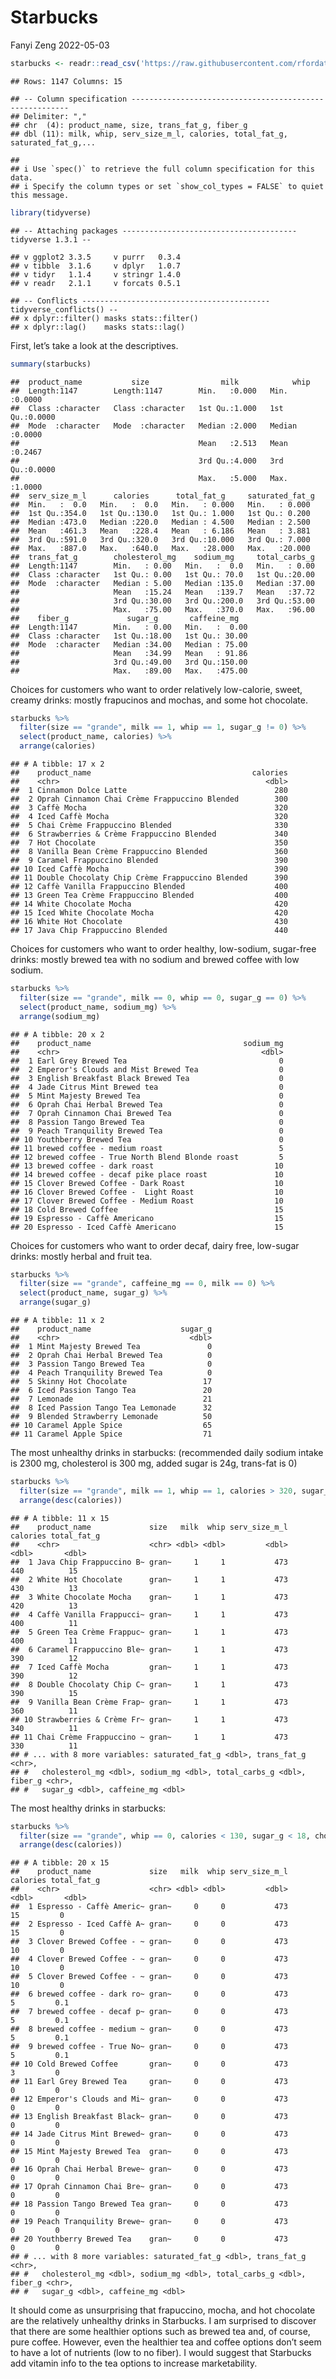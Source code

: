 Starbucks
================
Fanyi Zeng
2022-05-03

``` r
starbucks <- readr::read_csv('https://raw.githubusercontent.com/rfordatascience/tidytuesday/master/data/2021/2021-12-21/starbucks.csv')
```

    ## Rows: 1147 Columns: 15

    ## -- Column specification --------------------------------------------------------
    ## Delimiter: ","
    ## chr  (4): product_name, size, trans_fat_g, fiber_g
    ## dbl (11): milk, whip, serv_size_m_l, calories, total_fat_g, saturated_fat_g,...

    ## 
    ## i Use `spec()` to retrieve the full column specification for this data.
    ## i Specify the column types or set `show_col_types = FALSE` to quiet this message.

``` r
library(tidyverse)
```

    ## -- Attaching packages --------------------------------------- tidyverse 1.3.1 --

    ## v ggplot2 3.3.5     v purrr   0.3.4
    ## v tibble  3.1.6     v dplyr   1.0.7
    ## v tidyr   1.1.4     v stringr 1.4.0
    ## v readr   2.1.1     v forcats 0.5.1

    ## -- Conflicts ------------------------------------------ tidyverse_conflicts() --
    ## x dplyr::filter() masks stats::filter()
    ## x dplyr::lag()    masks stats::lag()

First, let’s take a look at the descriptives.

``` r
summary(starbucks)
```

    ##  product_name           size                milk            whip       
    ##  Length:1147        Length:1147        Min.   :0.000   Min.   :0.0000  
    ##  Class :character   Class :character   1st Qu.:1.000   1st Qu.:0.0000  
    ##  Mode  :character   Mode  :character   Median :2.000   Median :0.0000  
    ##                                        Mean   :2.513   Mean   :0.2467  
    ##                                        3rd Qu.:4.000   3rd Qu.:0.0000  
    ##                                        Max.   :5.000   Max.   :1.0000  
    ##  serv_size_m_l      calories      total_fat_g     saturated_fat_g 
    ##  Min.   :  0.0   Min.   :  0.0   Min.   : 0.000   Min.   : 0.000  
    ##  1st Qu.:354.0   1st Qu.:130.0   1st Qu.: 1.000   1st Qu.: 0.200  
    ##  Median :473.0   Median :220.0   Median : 4.500   Median : 2.500  
    ##  Mean   :461.3   Mean   :228.4   Mean   : 6.186   Mean   : 3.881  
    ##  3rd Qu.:591.0   3rd Qu.:320.0   3rd Qu.:10.000   3rd Qu.: 7.000  
    ##  Max.   :887.0   Max.   :640.0   Max.   :28.000   Max.   :20.000  
    ##  trans_fat_g        cholesterol_mg    sodium_mg     total_carbs_g  
    ##  Length:1147        Min.   : 0.00   Min.   :  0.0   Min.   : 0.00  
    ##  Class :character   1st Qu.: 0.00   1st Qu.: 70.0   1st Qu.:20.00  
    ##  Mode  :character   Median : 5.00   Median :135.0   Median :37.00  
    ##                     Mean   :15.24   Mean   :139.7   Mean   :37.72  
    ##                     3rd Qu.:30.00   3rd Qu.:200.0   3rd Qu.:53.00  
    ##                     Max.   :75.00   Max.   :370.0   Max.   :96.00  
    ##    fiber_g             sugar_g       caffeine_mg    
    ##  Length:1147        Min.   : 0.00   Min.   :  0.00  
    ##  Class :character   1st Qu.:18.00   1st Qu.: 30.00  
    ##  Mode  :character   Median :34.00   Median : 75.00  
    ##                     Mean   :34.99   Mean   : 91.86  
    ##                     3rd Qu.:49.00   3rd Qu.:150.00  
    ##                     Max.   :89.00   Max.   :475.00

Choices for customers who want to order relatively low-calorie, sweet,
creamy drinks: mostly frapucinos and mochas, and some hot chocolate.

``` r
starbucks %>%
  filter(size == "grande", milk == 1, whip == 1, sugar_g != 0) %>%
  select(product_name, calories) %>%
  arrange(calories)
```

    ## # A tibble: 17 x 2
    ##    product_name                                    calories
    ##    <chr>                                              <dbl>
    ##  1 Cinnamon Dolce Latte                                 280
    ##  2 Oprah Cinnamon Chai Crème Frappuccino Blended        300
    ##  3 Caffè Mocha                                          320
    ##  4 Iced Caffè Mocha                                     320
    ##  5 Chai Crème Frappuccino Blended                       330
    ##  6 Strawberries & Crème Frappuccino Blended             340
    ##  7 Hot Chocolate                                        350
    ##  8 Vanilla Bean Crème Frappuccino Blended               360
    ##  9 Caramel Frappuccino Blended                          390
    ## 10 Iced Caffè Mocha                                     390
    ## 11 Double Chocolaty Chip Crème Frappuccino Blended      390
    ## 12 Caffè Vanilla Frappuccino Blended                    400
    ## 13 Green Tea Crème Frappuccino Blended                  400
    ## 14 White Chocolate Mocha                                420
    ## 15 Iced White Chocolate Mocha                           420
    ## 16 White Hot Chocolate                                  430
    ## 17 Java Chip Frappuccino Blended                        440

Choices for customers who want to order healthy, low-sodium, sugar-free
drinks: mostly brewed tea with no sodium and brewed coffee with low
sodium.

``` r
starbucks %>%
  filter(size == "grande", milk == 0, whip == 0, sugar_g == 0) %>%
  select(product_name, sodium_mg) %>%
  arrange(sodium_mg)
```

    ## # A tibble: 20 x 2
    ##    product_name                                  sodium_mg
    ##    <chr>                                             <dbl>
    ##  1 Earl Grey Brewed Tea                                  0
    ##  2 Emperor's Clouds and Mist Brewed Tea                  0
    ##  3 English Breakfast Black Brewed Tea                    0
    ##  4 Jade Citrus Mint Brewed tea                           0
    ##  5 Mint Majesty Brewed Tea                               0
    ##  6 Oprah Chai Herbal Brewed Tea                          0
    ##  7 Oprah Cinnamon Chai Brewed Tea                        0
    ##  8 Passion Tango Brewed Tea                              0
    ##  9 Peach Tranquility Brewed Tea                          0
    ## 10 Youthberry Brewed Tea                                 0
    ## 11 brewed coffee - medium roast                          5
    ## 12 brewed coffee - True North Blend Blonde roast         5
    ## 13 brewed coffee - dark roast                           10
    ## 14 brewed coffee - decaf pike place roast               10
    ## 15 Clover Brewed Coffee - Dark Roast                    10
    ## 16 Clover Brewed Coffee -  Light Roast                  10
    ## 17 Clover Brewed Coffee - Medium Roast                  10
    ## 18 Cold Brewed Coffee                                   15
    ## 19 Espresso - Caffè Americano                           15
    ## 20 Espresso - Iced Caffè Americano                      15

Choices for customers who want to order decaf, dairy free, low-sugar
drinks: mostly herbal and fruit tea.

``` r
starbucks %>%
  filter(size == "grande", caffeine_mg == 0, milk == 0) %>%
  select(product_name, sugar_g) %>%
  arrange(sugar_g)
```

    ## # A tibble: 11 x 2
    ##    product_name                    sugar_g
    ##    <chr>                             <dbl>
    ##  1 Mint Majesty Brewed Tea               0
    ##  2 Oprah Chai Herbal Brewed Tea          0
    ##  3 Passion Tango Brewed Tea              0
    ##  4 Peach Tranquility Brewed Tea          0
    ##  5 Skinny Hot Chocolate                 17
    ##  6 Iced Passion Tango Tea               20
    ##  7 Lemonade                             21
    ##  8 Iced Passion Tango Tea Lemonade      32
    ##  9 Blended Strawberry Lemonade          50
    ## 10 Caramel Apple Spice                  65
    ## 11 Caramel Apple Spice                  71

The most unhealthy drinks in starbucks: (recommended daily sodium intake
is 2300 mg, cholesterol is 300 mg, added sugar is 24g, trans-fat is 0)

``` r
starbucks %>%
  filter(size == "grande", milk == 1, whip == 1, calories > 320, sugar_g > 49, cholesterol_mg > 30, sodium_mg > 200, total_fat_g > 10, trans_fat_g !=0) %>%
  arrange(desc(calories))
```

    ## # A tibble: 11 x 15
    ##    product_name             size   milk  whip serv_size_m_l calories total_fat_g
    ##    <chr>                    <chr> <dbl> <dbl>         <dbl>    <dbl>       <dbl>
    ##  1 Java Chip Frappuccino B~ gran~     1     1           473      440          15
    ##  2 White Hot Chocolate      gran~     1     1           473      430          13
    ##  3 White Chocolate Mocha    gran~     1     1           473      420          13
    ##  4 Caffè Vanilla Frappucci~ gran~     1     1           473      400          11
    ##  5 Green Tea Crème Frappuc~ gran~     1     1           473      400          11
    ##  6 Caramel Frappuccino Ble~ gran~     1     1           473      390          12
    ##  7 Iced Caffè Mocha         gran~     1     1           473      390          12
    ##  8 Double Chocolaty Chip C~ gran~     1     1           473      390          15
    ##  9 Vanilla Bean Crème Frap~ gran~     1     1           473      360          11
    ## 10 Strawberries & Crème Fr~ gran~     1     1           473      340          11
    ## 11 Chai Crème Frappuccino ~ gran~     1     1           473      330          11
    ## # ... with 8 more variables: saturated_fat_g <dbl>, trans_fat_g <chr>,
    ## #   cholesterol_mg <dbl>, sodium_mg <dbl>, total_carbs_g <dbl>, fiber_g <chr>,
    ## #   sugar_g <dbl>, caffeine_mg <dbl>

The most healthy drinks in starbucks:

``` r
starbucks %>%
  filter(size == "grande", whip == 0, calories < 130, sugar_g < 18, cholesterol_mg == 0, sodium_mg < 70, total_fat_g < 1, trans_fat_g == 0) %>%
  arrange(desc(calories))
```

    ## # A tibble: 20 x 15
    ##    product_name             size   milk  whip serv_size_m_l calories total_fat_g
    ##    <chr>                    <chr> <dbl> <dbl>         <dbl>    <dbl>       <dbl>
    ##  1 Espresso - Caffè Americ~ gran~     0     0           473       15         0  
    ##  2 Espresso - Iced Caffè A~ gran~     0     0           473       15         0  
    ##  3 Clover Brewed Coffee - ~ gran~     0     0           473       10         0  
    ##  4 Clover Brewed Coffee - ~ gran~     0     0           473       10         0  
    ##  5 Clover Brewed Coffee - ~ gran~     0     0           473       10         0  
    ##  6 brewed coffee - dark ro~ gran~     0     0           473        5         0.1
    ##  7 brewed coffee - decaf p~ gran~     0     0           473        5         0.1
    ##  8 brewed coffee - medium ~ gran~     0     0           473        5         0.1
    ##  9 brewed coffee - True No~ gran~     0     0           473        5         0.1
    ## 10 Cold Brewed Coffee       gran~     0     0           473        3         0  
    ## 11 Earl Grey Brewed Tea     gran~     0     0           473        0         0  
    ## 12 Emperor's Clouds and Mi~ gran~     0     0           473        0         0  
    ## 13 English Breakfast Black~ gran~     0     0           473        0         0  
    ## 14 Jade Citrus Mint Brewed~ gran~     0     0           473        0         0  
    ## 15 Mint Majesty Brewed Tea  gran~     0     0           473        0         0  
    ## 16 Oprah Chai Herbal Brewe~ gran~     0     0           473        0         0  
    ## 17 Oprah Cinnamon Chai Bre~ gran~     0     0           473        0         0  
    ## 18 Passion Tango Brewed Tea gran~     0     0           473        0         0  
    ## 19 Peach Tranquility Brewe~ gran~     0     0           473        0         0  
    ## 20 Youthberry Brewed Tea    gran~     0     0           473        0         0  
    ## # ... with 8 more variables: saturated_fat_g <dbl>, trans_fat_g <chr>,
    ## #   cholesterol_mg <dbl>, sodium_mg <dbl>, total_carbs_g <dbl>, fiber_g <chr>,
    ## #   sugar_g <dbl>, caffeine_mg <dbl>

It should come as unsurprising that frapuccino, mocha, and hot chocolate
are the relatively unhealthy drinks in Starbucks. I am surprised to
discover that there are some healthier options such as brewed tea and,
of course, pure coffee. However, even the healthier tea and coffee
options don’t seem to have a lot of nutrients (low to no fiber). I would
suggest that Starbucks add vitamin info to the tea options to increase
marketability.
